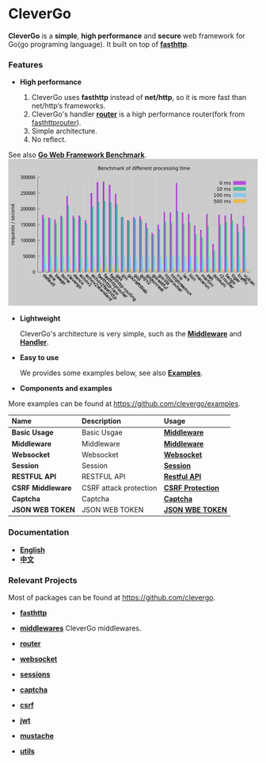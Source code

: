 # CleverGo
**CleverGo** is a **simple**, **high performance** and **secure** web framework for Go(go programing language).
It built on top of [**fasthttp**](https://github.com/valyala/fasthttp).

### Features
- **High performance**

    1. CleverGo uses **fasthttp** instead of **net/http**, so it is more fast than net/http‘s frameworks.
    2. CleverGo's handler [**router**](https://github.com/clevergo/router) is a high performance router(fork from [fasthttprouter](https://github.com/buaazp/fasthttprouter)).
    3. Simple architecture.
    4. No reflect.

See also [**Go Web Framework Benchmark**](https://github.com/smallnest/go-web-framework-benchmark).
![Go Web Framework Benchmark](https://github.com/smallnest/go-web-framework-benchmark/raw/master/benchmark.png "Go Web Framework Benchmark")

- **Lightweight**

    CleverGo's architecture is very simple, such as the [**Middleware**](middleware.go) and [**Handler**](handler.go).

- **Easy to use**

    We provides some examples below, see also [**Examples**](#examples).

- **Components and examples**

More examples can be found at https://github.com/clevergo/examples.

| Name                 | Description                                   | Usage                                                                              |
| :---                 | :---------------------------------------------| :----------------------------------------------------------------------------------|
| **Basic Usage**      | Basic Usgae                                   | [**Middleware**](https://github.com/clevergo/examples/tree/master/basic)           |
| **Middleware**       | Middleware                                    | [**Middleware**](https://github.com/clevergo/examples/tree/master/middleware)      |
| **Websocket**        | Websocket                                     | [**Websocket**](https://github.com/clevergo/examples/tree/master/websocket)        |
| **Session**          | Session                                       | [**Session**](https://github.com/clevergo/examples/tree/master/session)            |
| **RESTFUL API**      | RESTFUL API                                   | [**Restful API**](https://github.com/clevergo/examples/tree/master/rest)           |
| **CSRF Middleware**  | CSRF attack protection                        | [**CSRF Protection**](https://github.com/clevergo/examples/tree/master/csrf)       |
| **Captcha**          | Captcha                                       | [**Captcha**](https://github.com/clevergo/examples/tree/master/captcha)            |
| **JSON WEB TOKEN**   | JSON WEB TOKEN                                | [**JSON WBE TOKEN**](https://github.com/clevergo/examples/tree/master/jwt)         |

### Documentation
- [**English**](https://github.com/clevergo/docs/en)
- [**中文**](https://github.com/clevergo/docs/zh)

### Relevant Projects
Most of packages can be found at https://github.com/clevergo.

- [**fasthttp**](https://github.com/valyala/fasthttp)

- [**middlewares**](https://github.com/clevergo/middlewares)
    CleverGo middlewares.

- [**router**](https://github.com/clevergo/router)

- [**websocket**](https://github.com/clevergo/websocket)

- [**sessions**](https://github.com/clevergo/sessions)

- [**captcha**](https://github.com/clevergo/captcha)

- [**csrf**](https://github.com/clevergo/csrf)

- [**jwt**](https://github.com/clevergo/jwt)

- [**mustache**](https://github.com/clevergo/mustache)

- [**utils**](https://github.com/clevergo/utils)

